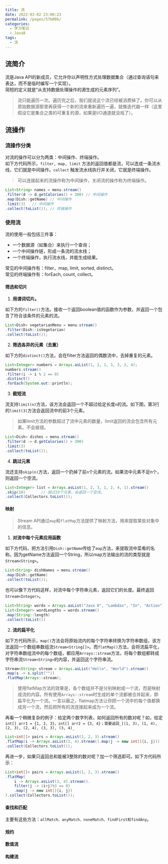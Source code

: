 ```yaml
---
title: 流
date: 2022-03-02 23:00:23
permalink: /pages/57b00b/
categories:
  - 学习笔记
  - Java8
tags:
  - 流
---
```

## 流简介

流是Java API的新成员，它允许你以声明性方式处理数据集合（通过查询语句来表达，而不是临时编写一个实现）。<br />简短的定义就是“从支持数据处理操作的源生成的元素序列”。
> 流只能遍历一次。遍历完之后，我们就说这个流已经被消费掉了。你可以从原始数据源那里再获得一个新的流来重新遍历一遍，就像迭代器一样（这里假设它是集合之类的可重复的源，如果是I/O通道就没戏了）。

## 流操作
### 流操作分类
对流的操作可以分为两类：中间操作、终端操作。<br />如下方代码所示，`filter, map, limit` 方法的返回值都是流，可以连成一条流水线，它们就是中间操作。`collect` 触发流水线执行并关闭，它就是终端操作。
> 可以连接起来的流操作称为中间操作，关闭流的操作称为终端操作。

```java
List<String> names = menu.stream()
.filter(d -> d.getCalories() > 300) // 中间操作
.map(Dish::getName)	// 中间操作
.limit(3)	// 中间操作
.collect(toList());	// 终端操作
```
### 使用流
流的使用一般包括三件事：

- 一个数据源（如集合）来执行一个查询；
-  一个中间操作链，形成一条流的流水线；
- 一个终端操作，执行流水线，并能生成结果。

常见的中间操作有：filter，map, limit, sorted, distinct。<br />常见的终端操作有：forEach, count, collect。
#### 筛选和切片

1. **用谓词切片。**

如下方的`filter()`方法。接收一个返回boolean值的函数作为参数，并返回一个包含了符合该条件的元素的流。
```java
List<Dish> vegetarianMenu = menu.stream()
.filter(Dish::isVegetarian)
.collect(toList());
```

2. **筛选各异的元素（去重）**

如下方的`distinct()`方法，会在filter方法返回的偶数流中，去掉重复的元素。
```java
List<Integer> numbers = Arrays.asList(1, 2, 1, 3, 3, 2, 4);
numbers.stream()
.filter(i -> i % 2 == 0)
.distinct()
.forEach(System.out::println);
```

3. **截短流**

流支持`limit(n)`方法，该方法会返回一个不超过给定长度`n`的流。如下图，第3行的`limit(3)`方法会返回流中的前3个元素。
> 如果limit方法的参数超过了流中元素的数量，limit返回的流会包含所有元素。不会报错。

```java
List<Dish> dishes = menu.stream()
.filter(d -> d.getCalories() > 300)
.limit(3)
.collect(toList());
```

4. **跳过元素**

流还支持`skip(n)`方法，返回一个扔掉了前`n`个元素的流。如果流中元素不足n个，则返回一个空流。
```java
List<Integer> list = Arrays.asList(1, 2, 3, 1, 2, 4, 1).stream()
.skip(10)		// 跳过10个元素，会返回一个空流。
.collect(Collectors.toList());
```
#### 映射
> Stream API通过`map`和`flatMap`方法提供了映射方法，用来提取某些对象中的信息。

1. **对流中每个元素应用函数**

如下方代码，把方法引用`Dish::getName`传给了`map`方法，来提取流中菜肴的名称。因为getName方法返回一个String，所以map方法输出的流的类型就是`Stream<String>`。
```java
List<String> dishNames = menu.stream()
.map(Dish::getName)
.collect(toList());
```
也可以像下方代码这样，对流中每个字符串元素，返回它们的长度。最终返回`Stream<Integer>`。
```java
List<String> words = Arrays.asList("Java 8", "Lambdas", "In", "Action");
List<Integer> wordLengths = words.stream()
.map(String::length)
.collect(toList())
```

2. **流的扁平化**

如下方代码所示，`map()`方法会将原始流内的每个字符串转换为字符串数组，该方法返回一个数组串数组流`Stream<String[]>`。而`flatMap()`方法，会将流扁平化，对字符串数组流中的每个数组，都应用`Arrays::stream`方法，将每个数组都转成字符串流`Stream<String>`的内容，并返回这个字符串流。
```java
Stream<String> stream = Arrays.asList("Hello", "World").stream()
.map(s -> s.split(""))
.flatMap(Arrays::stream);
```
> 使用flatMap方法的效果是，各个数组并不是分别映射成一个流，而是映射成流的内容。所有使用`Arrays::stream`时生成的单个流都被合并起来，即扁平化为一个流。一言以蔽之，flatmap方法让你把一个流中的每个值都换成另一个流，然后把所有的流连接起来成为一个流。

再看一个稍微复杂的例子：给定两个数字列表，如何返回所有的数对呢？如，给定 `int[] arr1 = {1, 2, 3}，int[] arr2 = {3, 4}；需要返回_[(1, 3), (1, 4), (2, 3), (2, 4), (3, 3), (3, 4)_`
```java
List<int[]> pairs = Arrays.asList(1, 2, 3).stream()
.flatMap(i -> Arrays.asList(3, 4).stream().map(j -> new int[]{i, j}))
.collect(Collectors.toList());
```
再进一步，如果只返回总和能被3整除的数对呢？加一个筛选即可。如下方代码所示：
```java
List<int[]> pairs = Arrays.asList(1, 2, 3).stream()
.flatMap(
    i -> Arrays.asList(3, 4).stream().
    filter(j -> (i+j)%3 == 0)
	.map(j -> new int[]{i, j})
).collect(Collectors.toList());
```
#### 查找和匹配
主要有这些方法：`allMatch、anyMatch、noneMatch、findFirst和findAny`。

#### 规约
#### 数值流
#### 构建流
